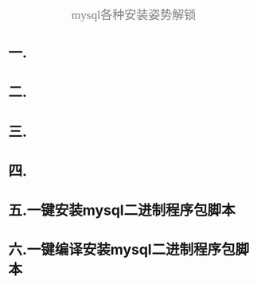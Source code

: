 <center><font face="幼圆" size="5" color="grey">mysql各种安装姿势解锁</center></font>

# 一.

# 二.

# 三.

# 四.

# 五.一键安装mysql二进制程序包脚本

# 六.一键编译安装mysql二进制程序包脚本
